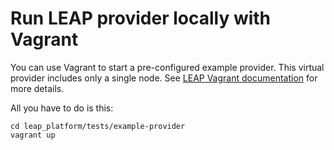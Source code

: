 # Run LEAP provider locally with Vagrant

You can use Vagrant to start a pre-configured example provider.
This virtual provider includes only a single node.
See [LEAP Vagrant documentation](https://leap.se/en/docs/platform/tutorials/vagrant) for more
details.

All you have to do is this:

    cd leap_platform/tests/example-provider
    vagrant up
